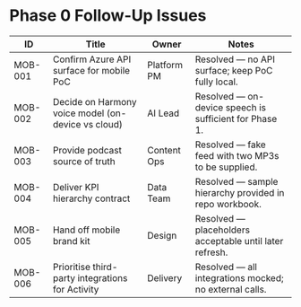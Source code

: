 # Phase 0 Follow-Up Issues

| ID      | Title                                              | Owner       | Notes                                                   |
| ------- | -------------------------------------------------- | ----------- | ------------------------------------------------------- |
| MOB-001 | Confirm Azure API surface for mobile PoC           | Platform PM | Resolved — no API surface; keep PoC fully local.        |
| MOB-002 | Decide on Harmony voice model (on-device vs cloud) | AI Lead     | Resolved — on-device speech is sufficient for Phase 1.  |
| MOB-003 | Provide podcast source of truth                    | Content Ops | Resolved — fake feed with two MP3s to be supplied.      |
| MOB-004 | Deliver KPI hierarchy contract                     | Data Team   | Resolved — sample hierarchy provided in repo workbook.  |
| MOB-005 | Hand off mobile brand kit                          | Design      | Resolved — placeholders acceptable until later refresh. |
| MOB-006 | Prioritise third-party integrations for Activity   | Delivery    | Resolved — all integrations mocked; no external calls.  |
